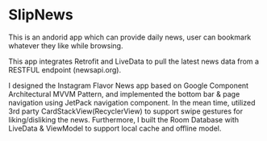 # SlipNews
This is an andorid app which can provide daily news, user can bookmark whatever they like while browsing. 

This app integrates Retrofit and LiveData to pull the latest news data from a RESTFUL endpoint  (newsapi.org).

I designed the Instagram Flavor News app based on Google Component Architectural MVVM Pattern, and implemented the bottom bar & page navigation using JetPack navigation component. 
In the mean time, utilized 3rd party CardStackView(RecyclerView) to support swipe gestures for liking/disliking the news. 
Furthermore, I built the Room Database with LiveData & ViewModel to support local cache and offline model.
